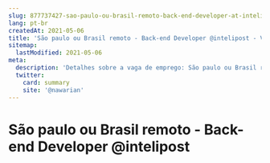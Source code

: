 ```yaml
---
slug: 877737427-sao-paulo-ou-brasil-remoto-back-end-developer-at-intelipost
lang: pt-br
createdAt: 2021-05-06
title: 'São paulo ou Brasil remoto - Back-end Developer @intelipost - Vaga de Emprego'
sitemap:
  lastModified: 2021-05-06
meta:
  description: 'Detalhes sobre a vaga de emprego: São paulo ou Brasil remoto - Back-end Developer @intelipost'
  twitter:
    card: summary
    site: '@nawarian'
---
```


# São paulo ou Brasil remoto - Back-end Developer @intelipost

<!--
==================================================
-->
<!-- 
===============================================
Back-End Developer" ao invés de 

Exemplo: `[São Paulo] Back-End Developer @ NOME DA EMPRESA`
==================================================
-->
<!--
==================================================
Intelipost

A Intelipost é uma Startup brasileira de tecnologia que está revolucionando o setor logístico no país. Temos um sistema inovador responsável por gerenciar as operações de logística das principais plataformas de E-commerce e Marketplace do mercado.

Somos focados em oferecer sempre a melhor experiência aos nossos clientes e engajados em entregar soluções que modifiquem a forma com que eles pensam e fazem logística no seu dia-a-dia.

Estamos à procura de um novo INTELIPOSTER com olhar crítico para criar funcionalidades e fazer a manutenção de sistemas com impacto direto em nosso negócio.

Requisitos e qualificações: 

Esperamos que você tenha:

Possua graduação completa em Tecnologia, Análise de Sistemas, Sistemas da Informação, Engenharia de Software ou cursos de áreas correlatas;
Tenha experiência em utilização de filas e desenvolvimento de microsserviços e APIs REST, utilizando linguagem de programação Java;
Preocupa-se em realizar testes unitários para que faça uma entrega de qualidade;
 Conheça e aplique os conceitos de Clean Code;
Tenha experiência em utilização criação de soluções em ambientes cloud (AWS, GCP);
Tenha experiência em banco de dados Redis, Postgres, Mongo, Elastic;
Goste de trabalhar em time. Aqui todo mundo de ajuda;
Experiência avançada em Java, usando Spring Boot.


Informações adicionais: 

DNA Intelipost <3  

Faz parte do DNA de todo INTELIPOSTER ser ambicioso e buscar entregar sempre mais e melhor. O respeito e a tolerância são indispensáveis para nós e somos apaixonados pela nossa diversidade.

Crescemos como time e celebramos juntos todos os resultados atingidos. Somos Customer Centric e buscamos criar conexão com nossos clientes, com simplicidade e empatia. Compartilhamos de forma direta e honesta todas as informações e opiniões possíveis. Reconhecemos nossas fraquezas e assumimos nossos erros. Somos apaixonados por inovação e usamos da nossa criatividade, autonomia e voz para propor novas formas de fazer as coisas. 

Somos representados por cada um e nadamos todos na mesma direção.​

O que você vai encontrar: 

Onboarding de boas vindas!
“All Hands”: nosso encontro semanal com o CEO;  
Dress Code: seja você mesmo(a);
Flexibilidade de horário;
VR/VA Flex: R$ 630,00 (mês); 
Plano de saúde (para você e quem você ama);
Plano odontológico; 
TotalPass;
Auxílio Creche;
e muito mais...

## Contratação
CLT 
## Como se candidatar
Se inscrever pela gupy no link abaixo ou acionar Rafael saturno no linkedin 

https://intelipost.gupy.io/job/eyJqb2JJZCI6NzExNzEwLCJzb3VyY2UiOiJndXB5X3B1YmxpY19wYWdlIn0=?jobBoardSource=gupy_public_page

#### Nível
Estamos com vagas 
- Pleno
- Sênior





Fonte: https://github.com/backend-br/vagas/issues/5246